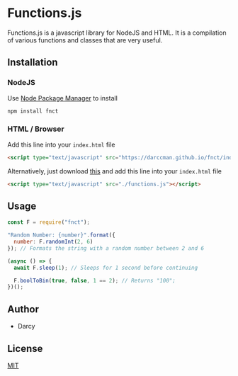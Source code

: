 # Functions.js
Functions.js is a javascript library for NodeJS and HTML. It is a compilation of various functions and classes that are very useful.

## Installation

### NodeJS

Use [Node Package Manager](https://www.npmjs.com/) to install

```bash
npm install fnct
```

### HTML / Browser

Add this line into your `index.html` file
```html
<script type="text/javascript" src="https://darccman.github.io/fnct/index.js"></script>
```

Alternatively, just download [this](https://raw.githubusercontent.com/DarccMan/fnct/master/index.js) and add this line into your `index.html` file

```html
<script type="text/javascript" src="./functions.js"></script>
```

## Usage

```js
const F = require("fnct");

"Random Number: {number}".format({
  number: F.randomInt(2, 6)
}); // Formats the string with a random number between 2 and 6

(async () => {
  await F.sleep(1); // Sleeps for 1 second before continuing

  F.boolToBin(true, false, 1 == 2); // Returns "100";
})();
```

## Author
 - Darcy

## License
[MIT](https://choosealicense.com/licenses/mit/)